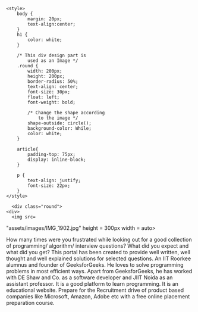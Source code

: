<html>

<head>
	
	<style>
		body {
			margin: 20px;
			text-align:center;
		}
		h1 {
			color: white;
		}
		
		/* This div design part is
			used as an Image */
		.round {
			width: 200px;
			height: 200px;
			border-radius: 50%;
			text-align: center;
			font-size: 30px;
			float: left;
			font-weight: bold;
			
			/* Change the shape according
				to the image */
			shape-outside: circle();
			background-color: While;
			color: white;
		}
		
		article{
			padding-top: 75px;
			display: inline-block;
		}
		
		p {
			text-align: justify;
			font-size: 22px;
		}
	</style>
</head>

<body>
	

	  <div class="round">
    <div>
      <img src=
"assets/images/IMG_1902.jpg" height = 300px width = auto>
    </div>
	
	

<p>
		How many times were you frustrated while looking
		out for a good collection of programming/
		algorithm/ interview questions? What did you
		expect and what did you get? This portal has been
		created to provide well written, well thought and
		well explained solutions for selected questions.
		An IIT Roorkee alumnus and founder of
		GeeksforGeeks. He loves to solve programming
		problems in most efficient ways. Apart from
		GeeksforGeeks, he has worked with DE Shaw and
		Co. as a software developer and JIIT Noida as
		an assistant professor. It is a good platform
		to learn programming. It is an educational
		website. Prepare for the Recruitment drive of
		product based companies like Microsoft, Amazon,
		Adobe etc with a free online placement
		preparation course.
	</p>
</body>
</html>
